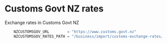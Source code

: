 # Customs Govt NZ rates 

Exchange rates in Customs Govt NZ

```go
	NZCUSTOMSGOV_URL        = "https://www.customs.govt.nz"
	NZCUSTOMSGOV_RATES_PATH = "/business/import/customs-exchange-rates/"
```
